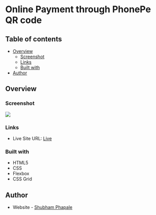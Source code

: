 # Online Payment through PhonePe QR code

## Table of contents

- [Overview](#overview)
  - [Screenshot](#screenshot)
  - [Links](#links)
  - [Built with](#built-with)
- [Author](#author)

## Overview

### Screenshot

![](./Screenshot.png)

### Links

- Live Site URL: [Live](https://your-live-site-url.com)

### Built with

- HTML5
- CSS
- Flexbox
- CSS Grid

## Author

- Website - [Shubham Phapale](linkedin.com/in/shubham-phapale-24344a227)
